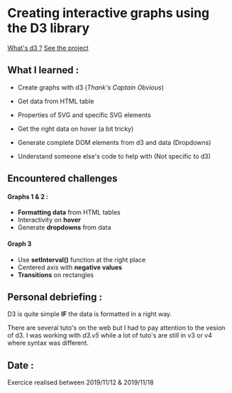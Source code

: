 # Creating interactive graphs using the D3 library

[What's d3 ?](https://d3js.org/)
[See the project](http://terencehecq.github.io/js-datavisualisation-challenge/)


## What I learned : 

- Create graphs with d3 (*Thank's Captain Obvious*)
- Get data from HTML table
- Properties of SVG and specific SVG elements
- Get the right data on hover (a bit tricky)
- Generate complete DOM elements from d3 and data (Dropdowns)

- Understand someone else's code to help with (Not specific to d3)


## Encountered challenges 

#### Graphs 1 & 2 : 

- **Formatting data** from HTML tables
- Interactivity on **hover**
- Generate **dropdowns** from data

#### Graph 3

- Use **setInterval()** function at the right place
- Centered axis with **negative values**
- **Transitions** on rectangles


## Personal debriefing : 

D3 is quite simple **IF** the data is formatted in a right way. 

There are several tuto's on the web but I had to pay attention to the vesion of d3. I was working with *d3.v5* while a lot of tuto's are still in v3 or v4 where syntax was different. 

## Date :
Exercice realised between 2019/11/12 & 2019/11/18